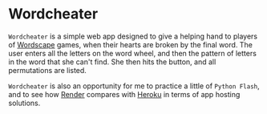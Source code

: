 # Wordcheater

`Wordcheater` is a simple web app designed to give a helping hand to players of [Wordscape](https://play.google.com/store/apps/details?id=com.peoplefun.wordcross&hl=en_IE&gl=US) games, when their hearts are broken by the final word. The user enters all the letters on the word wheel, and then the pattern of letters in the word that she can't find. She then hits the button, and all permutations are listed.

`Wordcheater` is also an opportunity for me to practice a little of `Python Flash`, and to see how [Render](https://render.com/) compares with [Heroku](https://www.heroku.com/) in terms of app hosting solutions.
